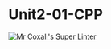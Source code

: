 # Unit2-01-CPP
[![Mr Coxall's Super Linter](https://github.com/ICS3U-C-Programming-LilyC/Unit2-01-CPP/workflows/Mr%20Coxall's%20Super%20Linter/badge.svg)](https://github.com/ICS3U-C-Programming-LilyC/Unit2-01-CPP/actions/)
